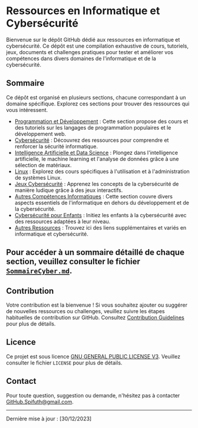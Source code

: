 # Ressources en Informatique et Cybersécurité

Bienvenue sur le dépôt GitHub dédié aux ressources en informatique et cybersécurité. Ce dépôt est une compilation exhaustive de cours, tutoriels, jeux, documents et challenges pratiques pour tester et améliorer vos compétences dans divers domaines de l'informatique et de la cybersécurité.

## Sommaire

Ce dépôt est organisé en plusieurs sections, chacune correspondant à un domaine spécifique. Explorez ces sections pour trouver des ressources qui vous intéressent.

- [Programmation et Développement](./Doc/programmation-et-développement/programmation-et-développement.md) : Cette section propose des cours et des tutoriels sur les langages de programmation populaires et le développement web.
- [Cybersécurité](./Doc/cybersécurité/cybersécurité.md) : Découvrez des ressources pour comprendre et renforcer la sécurité informatique.
- [Intelligence Artificielle et Data Science](./Doc/intelligence-artificielle-et-data-science/intelligence-artificielle-et-data-science.md) : Plongez dans l'intelligence artificielle, le machine learning et l'analyse de données grâce à une sélection de matériaux.
- [Linux](./Doc/linux/linux.md) : Explorez des cours spécifiques à l'utilisation et à l'administration de systèmes Linux.
- [Jeux Cybersécurité](./Doc/jeux-cybersécurité/jeux-cybersécurité.md) : Apprenez les concepts de la cybersécurité de manière ludique grâce à des jeux interactifs.
- [Autres Compétences Informatiques](./Doc/autres-compétences-informatiques/autres-compétences-informatiques.md) : Cette section couvre divers aspects essentiels de l'informatique en dehors du développement et de la cybersécurité.
- [Cybersécurité pour Enfants](./Doc/cybersécurité-enfants/cybersécurité-enfants.md) : Initiez les enfants à la cybersécurité avec des ressources adaptées à leur niveau.
- [Autres Ressources](./Doc/autres-ressources/autres-ressources.md) : Trouvez ici des liens supplémentaires et variés en informatique et cybersécurité.

Pour accéder à un sommaire détaillé de chaque section, veuillez consulter le fichier [`SommaireCyber.md`](./Doc/SommaireCyber.md).
---

## Contribution

Votre contribution est la bienvenue ! Si vous souhaitez ajouter ou suggérer de nouvelles ressources ou challenges, veuillez suivre les étapes habituelles de contribution sur GitHub. Consultez [Contribution Guidelines](contribution.md) pour plus de détails.

## Licence

Ce projet est sous licence [GNU GENERAL PUBLIC LICENSE V3](LICENSE). Veuillez consulter le fichier `LICENSE` pour plus de détails.

## Contact

Pour toute question, suggestion ou demande, n'hésitez pas à contacter GitHub.Spifuth@gmail.com.

---

Dernière mise à jour : [30/12/2023]

